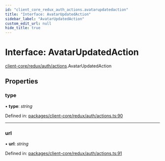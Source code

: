 ```yaml
---
id: "client_core_redux_auth_actions.avatarupdatedaction"
title: "Interface: AvatarUpdatedAction"
sidebar_label: "AvatarUpdatedAction"
custom_edit_url: null
hide_title: true
---
```


# Interface: AvatarUpdatedAction

[client-core/redux/auth/actions](../modules/client_core_redux_auth_actions.md).AvatarUpdatedAction

## Properties

### type

• **type**: *string*

Defined in: [packages/client-core/redux/auth/actions.ts:90](https://github.com/xr3ngine/xr3ngine/blob/9d253dc38/packages/client-core/redux/auth/actions.ts#L90)

___

### url

• **url**: *string*

Defined in: [packages/client-core/redux/auth/actions.ts:91](https://github.com/xr3ngine/xr3ngine/blob/9d253dc38/packages/client-core/redux/auth/actions.ts#L91)
